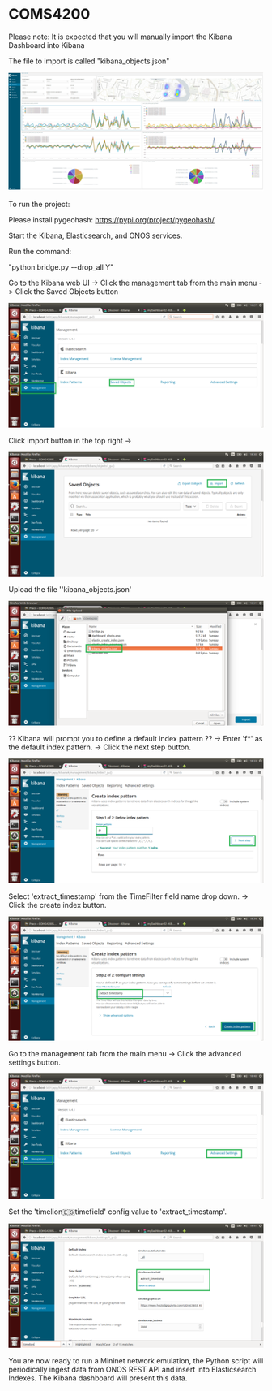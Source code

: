 # COMS4200

Please note: It is expected that you will manually import the Kibana Dashboard into Kibana

The file to import is called "kibana_objects.json"

![alt text](https://github.com/LiamCosgrove/COMS4200/blob/master/dashboard_photo.png)

To run the project:

Please install pygeohash:
https://pypi.org/project/pygeohash/

Start the Kibana, Elasticsearch, and ONOS services.

Run the command:

"python bridge.py --drop_all Y"

Go to the Kibana web UI ->
Click the management tab from the main menu ->
Click the Saved Objects button

![alt text](https://github.com/LiamCosgrove/COMS4200/blob/master/images/kibana_setup/kibana1.png)

Click import button in the top right ->

![alt text](https://github.com/LiamCosgrove/COMS4200/blob/master/images/kibana_setup/kibana2.png)

Upload the file ''kibana_objects.json'

![alt text](https://github.com/LiamCosgrove/COMS4200/blob/master/images/kibana_setup/kibana3.png)

?? Kibana will prompt you to define a default index pattern ?? ->
Enter 'f*' as the default index pattern. -> 
Click the next step button.

![alt text](https://github.com/LiamCosgrove/COMS4200/blob/master/images/kibana_setup/kibana4.png)

Select 'extract_timestamp' from the TimeFilter field name drop down. ->
Click the create index button.

![alt text](https://github.com/LiamCosgrove/COMS4200/blob/master/images/kibana_setup/kibana5.png)

Go to the management tab from the main menu ->
Click the advanced settings button.

![alt text](https://github.com/LiamCosgrove/COMS4200/blob/master/images/kibana_setup/kibana6.png)

Set the 'timelion:es:timefield' config value to 'extract_timestamp'.

![alt text](https://github.com/LiamCosgrove/COMS4200/blob/master/images/kibana_setup/kibana7.png)

You are now ready to run a Mininet network emulation, the Python script will periodically ingest data from ONOS REST API and insert into Elasticsearch Indexes. The Kibana dashboard will present this data.
